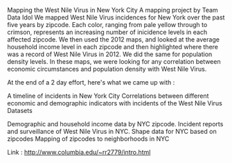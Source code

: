 Mapping the West Nile Virus in New York City
A mapping project by Team Data Idol
We mapped West Nile Virus incidences for New York over the past five years by zipcode. 
Each color, ranging from pale yellow through to crimson, represents an increasing number of inicidence levels in each affected zipcode.
We then used the 2012 maps, and looked at the average household income level in each zipcode and then highlighted where there was a record of West Nile Virus in 2012. We did the same for population density levels.
In these maps, we were looking for any correlation between economic circumstances and population density with West Nile Virus.

At the end of a 2 day effort, here's what we came up with : 

A timeline of incidents in New York City
Correlations between different economic and demographic indicators with incidents of the West Nile Virus
Datasets 

Demographic and household income data by NYC zipcode.
Incident reports and surveillance of West Nile Virus in NYC.
Shape data for NYC based on zipcodes
Mapping of zipcodes to neighborhoods in NYC

Link : http://www.columbia.edu/~rr2779/intro.html